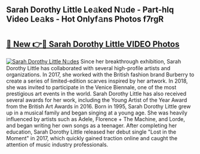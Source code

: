 ## Sarah Dorothy Little Le𝚊ked N𝚞de - Part-hlq Video Le𝚊ks - Hot Onlyf𝚊ns Photos f7rgR

# <h2><a href="http://ab99986.deff.icu/?id=Sarah+Dorothy+Little">🔗 New 👉🔴 Sarah Dorothy Little VIDEO Photos</a></h2>

[![Sarah Dorothy Little N𝚞des](https://i.imgur.com/rIISA9y.gif)](http://ab99986.deff.icu/?id=Sarah+Dorothy+Little)
Since her breakthrough exhibition, Sarah Dorothy Little has collaborated with several high-profile artists and organizations. In 2017, she worked with the British fashion brand Burberry to create a series of limited-edition scarves inspired by her artwork. In 2018, she was invited to participate in the Venice Biennale, one of the most prestigious art events in the world. Sarah Dorothy Little has also received several awards for her work, including the Young Artist of the Year Award from the British Art Awards in 2016. Born in 1995, Sarah Dorothy Little grew up in a musical family and began singing at a young age. She was heavily influenced by artists such as Adele, Florence + The Machine, and Lorde, and began writing her own songs as a teenager. After completing her education, Sarah Dorothy Little released her debut single "Lost in the Moment" in 2017, which quickly gained traction online and caught the attention of music industry professionals.
